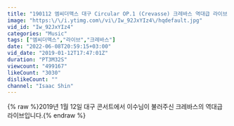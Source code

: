 ```yaml
---
title: "190112 엠씨더맥스 대구 Circular OP.1 (Crevasse) 크레바스 역대급 라이브!"
image: "https:\/\/i.ytimg.com\/vi\/Iw_92JxYIz4\/hqdefault.jpg"
vid_id: "Iw_92JxYIz4"
categories: "Music"
tags: ["엠씨더맥스","라이브","크레바스"]
date: "2022-06-08T20:59:15+03:00"
vid_date: "2019-01-12T17:47:01Z"
duration: "PT3M32S"
viewcount: "499167"
likeCount: "3030"
dislikeCount: ""
channel: "Isaac Shin"
---
```

{% raw %}2019년 1월 12일 대구 콘서트에서 이수님이 불러주신 크레바스의 역대급 라이브입니다.{% endraw %}
